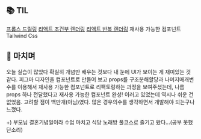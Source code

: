 <h2 id="📚-til">📚 TIL</h2>
<p><a href="https://velog.io/@yoon_ji/React-%ED%94%84%EB%A1%AD%EC%8A%A4-%EB%93%9C%EB%A6%B4%EB%A7%81">프롭스 드릴링</a>
<a href="https://velog.io/@yoon_ji/React-%EB%A6%AC%EC%95%A1%ED%8A%B8-%EC%A1%B0%EA%B1%B4%EB%B6%80-%EB%A0%8C%EB%8D%94%EB%A7%81-xwz3jurs">리액트 조건부 렌더링</a>
<a href="https://velog.io/@yoon_ji/React-%EB%A6%AC%EC%95%A1%ED%8A%B8-%EB%B0%98%EB%B3%B5-%EB%A0%8C%EB%8D%94%EB%A7%81">리액트 반복 렌더링</a>
재사용 가능한 컴포넌트
Tailwind Css</p>
<h2 id="💬-마치며">💬 마치며</h2>
<p>오늘 실습이 많았다 확실히 개념만 배우는 것보다 내 눈에 UI가 보이는 게 재미있는 것 같다. 피그마 디자인을 컴포넌트로 만들어 보고 props를 구조분해할당과 나머지매개변수를 이용해서 재사용 가능한 컴포넌트로 리팩토링하는 과정을 보여주셨는데, 나름 props 하나 전달했다고 재사용 가능한 컴포넌트 완성! 이러고 있었는데 역시나 쉬운 건 없었음. 고려할 점이 백만개(아님)였다. 많은 경우의수를 생각하면서 개발해야 되는구나 느꼈다.</p>
<p>+) 부모님 결혼기념일이라 수업 마치고 식당 노래방 풀코스로 즐기고 왔다...(공부 못했단소리)</p>